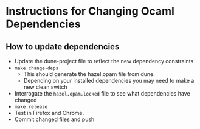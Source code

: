 # Instructions for Changing Ocaml Dependencies

## How to update dependencies

- Update the dune-project file to reflect the new dependency constraints
- `make change-deps`
  - This should generate the hazel.opam file from dune.
  - Depending on your installed dependencies you may need to make a new clean switch
- Interrogate the `hazel.opam.locked` file to see what dependencies have changed
- `make release`
- Test in Firefox and Chrome. 
- Commit changed files and push